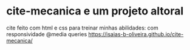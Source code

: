 # cite-mecanica e um projeto altoral
cite feito com html e css para treinar minhas abilidades:
com responsividade  @media queries
https://isaias-b-oliveira.github.io/cite-mecanica/
